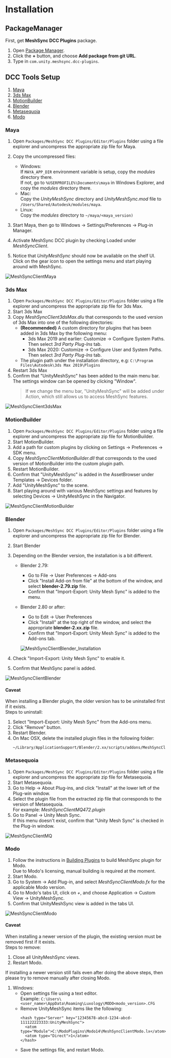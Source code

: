 # Installation

## PackageManager

First, get **MeshSync DCC Plugins** package.
1. Open [Package Manager](https://docs.unity3d.com/Manual/upm-ui.html). 
2. Click the **+** button, and choose **Add package from git URL**.
3. Type in `com.unity.meshsync.dcc-plugins`.

## DCC Tools Setup

1. [Maya](#maya)
1. [3ds Max](#3ds-max)
1. [MotionBuilder](#motionbuilder)
1. [Blender](#blender)
1. [Metasequoia](#metasequoia)
1. [Modo](#modo)

### Maya

1. Open `Packages/MeshSync DCC Plugins/Editor/Plugins` folder using a file explorer 
   and uncompress the appropriate zip file for Maya.
1. Copy the uncompressed files:
   - Windows:   
     If `MAYA_APP_DIR` environment variable is setup, copy the *modules* directory there.  
     If not, go to `%USERPROFILE%\Documents\maya` in Windows Explorer, and copy the *modules* directory there.
   - Mac:   
     Copy the *UnityMeshSync* directory and *UnityMeshSync.mod* file to `/Users/Shared/Autodesk/modules/maya`.
   - Linux:  
     Copy the *modules* directory to `~/maya/<maya_version)`
  
  
1. Start Maya, then go to Windows -> Settings/Preferences -> Plug-in Manager.
1. Activate MeshSync DCC plugin by checking Loaded under *MeshSyncClient*.
1. Notice that *UnityMeshSync* should now be available on the shelf UI.  
  Click on the gear icon to open the settings menu and start playing around with MeshSync.
  
![MeshSyncClientMaya](../images/MeshSyncClientMaya.png)

### 3ds Max

1. Open `Packages/MeshSync DCC Plugins/Editor/Plugins` folder using a file explorer 
   and uncompress the appropriate zip file for 3ds Max.
1. Start 3ds Max
1. Copy *MeshSyncClient3dsMax.dlu* that corresponds to the used version of 3ds Max into 
   one of the following directories:
   - **(Recommended)** A custom directory for plugins that has been added in 3ds Max by the following menu:
     * 3ds Max 2019 and earlier: Customize -> Configure System Paths. Then select *3rd Party Plug-Ins* tab.
     * 3ds Max 2020: Customize -> Configure User and System Paths. Then select *3rd Party Plug-Ins* tab.
   - The plugin path under the installation directory, e.g: `C:\Program Files\Autodesk\3ds Max 2019\Plugins`
1. Restart 3ds Max 
1. Confirm that "UnityMeshSync" has been added to the main menu bar.
   The settings window can be opened by clicking "Window". 
   > If we change the menu bar, "UnityMeshSync" will be added under Action, which 
   > still allows us to access MeshSync features.

![MeshSyncClient3dsMax](../images/MeshSyncClient3dsMax.png)

### MotionBuilder

1. Open `Packages/MeshSync DCC Plugins/Editor/Plugins` folder using a file explorer 
   and uncompress the appropriate zip file for MotionBuilder.
1. Start MotionBuilder.
1. Add a path for custom plugins by clicking on Settings -> Preferences -> SDK menu.
1. Copy *MeshSyncClientMotionBuilder.dll* that corresponds to the used version of MotionBuilder into 
   the custom plugin path.
1. Restart MotionBuilder.
1. Confirm that "UnityMeshSync" is added in the AssetBrowser under Templates -> Devices folder.
1. Add "UnityMeshSync" to the scene.
1. Start playing around with various MeshSync settings and features by 
   selecting Devices -> UnityMeshSync in the Navigator.

![MeshSyncClientMotionBuilder](../images/MeshSyncClientMotionBuilder.png)

### Blender
  
1. Open `Packages/MeshSync DCC Plugins/Editor/Plugins` folder using a file explorer 
   and uncompress the appropriate zip file for Blender.
1. Start Blender
1. Depending on the Blender version, the installation is a bit different.
   - Blender 2.79:
     * Go to File -> User Preferences -> Add-ons
     * Click "Install Add-on from file" at the bottom of the window, and select **blender-2.79.zip** file.
     * Confirm that "Import-Export: Unity Mesh Sync" is added to the menu.
   - Blender 2.80 or after:
     * Go to Edit -> User Preferences
     * Click "Install" at the top right of the window, and select the appropriate **blender-2.xx.zip** file.
     * Confirm that "Import-Export: Unity Mesh Sync" is added to the Add-ons tab.
     
     ![MeshSyncClientBlender_Installation](../images/MeshSyncClientBlender_Installation.png)

1. Check "Import-Export: Unity Mesh Sync" to enable it.
1. Confirm that MeshSync panel is added.
  
![MeshSyncClientBlender](../images/MeshSyncClientBlender.png)


#### Caveat

When installing a Blender plugin, the older version has to be uninstalled first if it exists.   
Steps to uninstall:

1. Select "Import-Export: Unity Mesh Sync" from the Add-ons menu.
1. Click "Remove" button.
1. Restart Blender. 
1. On Mac OSX, delete the installed plugin files in the following folder:
    ``` 
    ~/Library/ApplicationSupport/Blender/2.xx/scripts/addons/MeshSyncClientBlender
    ``` 

### Metasequoia
  
1. Open `Packages/MeshSync DCC Plugins/Editor/Plugins` folder using a file explorer 
   and uncompress the appropriate zip file for Metasequoia.
1. Start Metasequoia.
1. Go to Help -> About Plug-ins, and click "Install" at the lower left of the Plug-win window.
1. Select the plugin file from the extracted zip file that corresponds to the version of Metasequoia.  
   For example: *MeshSyncClientMQ472.plugin*
1. Go to Panel -> Unity Mesh Sync.  
   If this menu doesn't exist, confirm that "Unity Mesh Sync" is checked in the Plug-in window.

![MeshSyncClientMQ](../images/MeshSyncClientMQ.png)


### Modo

1. Follow the instructions in [Building Plugins](https://github.com/Unity-Technologies/MeshSyncDCCPlugins/blob/dev/Plugins~/Docs/en/BuildDCCPlugins.md)
   to build MeshSync plugin for Modo.   
   Due to Modo's licensing, manual building is required at the moment.
1. Start Modo.
3. Go to System -> Add Plug-in, and select *MeshSyncClientModo.fx* for the applicable Modo version.
4. Go to Modo's tabs UI, click on *+*, and choose Application -> Custom View -> UnityMeshSync.
1. Confirm that UnityMeshSync view is added in the tabs UI.

![MeshSyncClientModo](../images/MeshSyncClientModo.png)

#### Caveat

When installing a newer version of the plugin, the existing version must be removed first if it exists.  
Steps to remove:
1. Close all UnityMeshSync views.
1. Restart Modo.

If installing a newer version still fails even after doing the above steps, 
then please try to remove manually after closing Modo.
1. Windows:
   - Open settings file using a text editor.  
     Example: `C:\Users\<user_name>\AppData\Roaming\Luxology\MODO<modo_version>.CFG`
   - Remove UnityMeshSync items like the following:
     ```
     <hash type="Server" key="12345678-abcd-1234-abcd-111122223333:UnityMeshSync">
       <atom type="Module">C:\ModoPlugins\Modo14\MeshSyncClientModo.lx</atom>
       <atom type="Direct">1</atom>
     </hash>
     ```
   - Save the settings file, and restart Modo.





